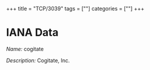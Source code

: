 +++
title = "TCP/3039"
tags = [""]
categories = [""]
+++

# IANA Data

_Name:_ cogitate

_Description:_ Cogitate, Inc.

